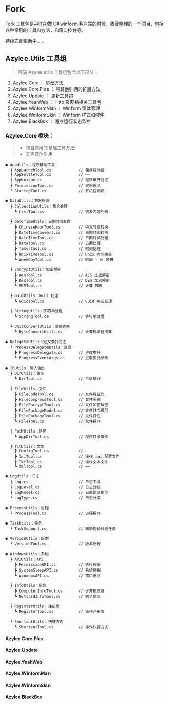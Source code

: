 # Fork

Fork 工具包是平时在做 C# winform 客户端的时候，收藏整理的一个项目，包括各种常用的工具和方法，和窗口控件等。

持续完善更新中……

## Azylee.Utils 工具组

> 目前 Azylee.utils 工具组包含以下部分：

1. Azylee.Core ： 基础方法
2. Azylee.Core.Plus ： 带其他引用的扩展方法
3. Azylee.Update ： 更新工具包
4. Azylee.YeahWeb ： Http 及网络相关工具包
5. Azylee.WinformMan ： Winform 窗体管理
6. Azylee.WinformSkin ： Winform 样式和控件
7. Azylee.BlackBox ： 程序运行状态监控

### Azylee.Core 模块：

> - 包含常用的基础工具方法
> - 无需其他引用

```
● AppUtils：程序辅助工具
  ┣ AppLaunchTool.cs            // 程序启动器
  ┣ AppSettleTool.cs            // ——
  ┣ AppUnique.cs                // 程序单开验证
  ┣ PermissionTool.cs           // 权限信息
  ┗ StartupTool.cs              // 开机启动项
 
● DataUtils：数据处理
  ┣ CollectionUtils：集合处理
    ┗ ListTool.cs               // 列表内容判断
    
  ┣ DateTimeUtils：日期时间处理
    ┣ ChineseHourTool.cs        // 中文时辰转换
    ┣ DateTimeConvert.cs        // 日期时间转换
    ┣ DateTimeTool.cs           // 日期时间处理
    ┣ DateTool.cs               // 日期处理
    ┣ TimerTool.cs              // 时间处理
    ┣ UnixTimeTool.cs           // Unix 时间换算
    ┗ WeekDayTool.cs            // 时间 - 周 换算
   
  ┣ EncryptUtils：加密解密
    ┣ AesTool.cs                // AES 加密解密
    ┣ DesTool.cs                // DES 加密解密
    ┗ MD5Tool.cs                // 计算 MD5
   
  ┣ GuidUtils：Guid 处理
    ┗ GuidTool.cs               // Guid 格式处理
   
  ┣ StringUtils：字符串处理
    ┗ StringTool.cs             // 字符串处理
   
  ┗ UnitConvertUtils：单位转换
    ┗ ByteConvertUtils.cs       // 计算机单位换算

● DelegateUtils：定义委托方法
  ┗ ProcessDelegateUtils：进度
    ┣ ProgressDelegate.cs       // 进度委托
    ┗ ProgressEventArgs.cs      // 进度委托参数

● IOUtils：输入输出
  ┣ DirUtils：路径
    ┗ DirTool.cs                // 目录操作
    
  ┣ FileUtils：文件
    ┣ FileCodeTool.cs           // 文件特征码
    ┣ FileCompressTool.cs       // 文件压缩
    ┣ FileEncryptTool.cs        // 文件加密解密
    ┣ FilePackageModel.cs       // 文件打包模型
    ┣ FilePackageTool.cs        // 文件打包
    ┗ FileTool.cs               // 文件操作
    
  ┣ PathUtils：路径
    ┗ AppDirTool.cs             // 程序目录操作
    
  ┣ TxtUtils：文本
    ┣ ConfigTool.cs             // ——
    ┣ IniTool.cs                // 操作 ini 配置文件
    ┣ TxtTool.cs                // 操作文本文件
    ┗ XmlTool.cs                // ——

● LogUtils：日志
  ┣ Log.cs                      // 日志工具
  ┣ LogLevel.cs                 // 日志分级
  ┣ LogModel.cs                 // 日志信息模型
  ┗ LogType.cs                  // 日志分类
  
● ProcessUtils：进程
  ┗ ProcessTool.cs              // 进程操作
  
● TaskUtils：任务
  ┗ TaskSupport.cs              // 辅助启动线程任务

● VersionUtils：版本
  ┗ VersionTool.cs              // 版本处理
  
● WindowsUtils：系统
  ┣ APIUtils：API
    ┣ PermissionAPI.cs          // 执行权限
    ┣ SystemSleepAPI.cs         // 系统睡眠
    ┗ WindowsAPI.cs             // 窗口信息
    
  ┣ InfoUtils：信息
    ┣ ComputerInfoTool.cs       // 计算机信息
    ┗ NetcardInfoTool.cs        // 网卡信息
    
  ┣ RegisterUtils：注册表
    ┗ RegisterTool.cs           // 操作注册表
  
  ┗ ShortcutUtils：快捷方式
    ┗ ShortcutTool.cs           // 操作快捷方式
```

#### Azylee.Core.Plus

#### Azylee.Update

#### Azylee.YeahWeb

#### Azylee.WinformMan

#### Azylee.WinformSkin

#### Azylee.BlackBox
